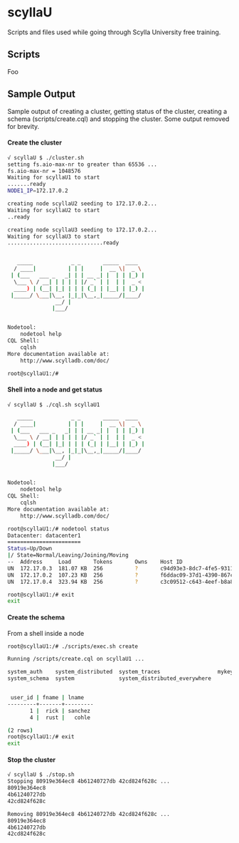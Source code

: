 # scyllaU

Scripts and files used while going through Scylla University free training.  

## Scripts  

Foo

## Sample Output

Sample output of creating a cluster, getting status of the cluster, creating a schema (scripts/create.cql) and stopping the cluster.  Some output removed for brevity.

#### Create the cluster  
```bash 
√ scyllaU $ ./cluster.sh 
setting fs.aio-max-nr to greater than 65536 ...
fs.aio-max-nr = 1048576
Waiting for scyllaU1 to start
.......ready
NODE1_IP=172.17.0.2

creating node scyllaU2 seeding to 172.17.0.2...
Waiting for scyllaU2 to start
..ready

creating node scyllaU3 seeding to 172.17.0.2...
Waiting for scyllaU3 to start
..............................ready


   _____            _ _       _____  ____  
  / ____|          | | |     |  __ \|  _ \ 
 | (___   ___ _   _| | | __ _| |  | | |_) |
  \___ \ / __| | | | | |/ _` | |  | |  _ < 
  ____) | (__| |_| | | | (_| | |__| | |_) |
 |_____/ \___|\__, |_|_|\__,_|_____/|____/ 
               __/ |                       
              |___/                        


Nodetool:
	nodetool help
CQL Shell:
	cqlsh
More documentation available at: 
	http://www.scylladb.com/doc/

root@scyllaU1:/# 
```

#### Shell into a node and get status
```bash
√ scyllaU $ ./cql.sh scyllaU1

   _____            _ _       _____  ____  
  / ____|          | | |     |  __ \|  _ \ 
 | (___   ___ _   _| | | __ _| |  | | |_) |
  \___ \ / __| | | | | |/ _` | |  | |  _ < 
  ____) | (__| |_| | | | (_| | |__| | |_) |
 |_____/ \___|\__, |_|_|\__,_|_____/|____/ 
               __/ |                       
              |___/                        


Nodetool:
	nodetool help
CQL Shell:
	cqlsh
More documentation available at: 
	http://www.scylladb.com/doc/

root@scyllaU1:/# nodetool status
Datacenter: datacenter1
=======================
Status=Up/Down
|/ State=Normal/Leaving/Joining/Moving
--  Address     Load       Tokens       Owns    Host ID                               Rack
UN  172.17.0.3  181.07 KB  256          ?       c94d93e3-8dc7-4fe5-9311-ebe11b9191dd  rack1
UN  172.17.0.2  107.23 KB  256          ?       f6ddac09-37d1-4390-867c-2a067da482ba  rack1
UN  172.17.0.4  323.94 KB  256          ?       c3c09512-c643-4eef-b8a8-20d01d106d37  rack1

root@scyllaU1:/# exit
exit
```

#### Create the schema

From a shell inside a node 

```bash
root@scyllaU1:/# ./scripts/exec.sh create

Running /scripts/create.cql on scyllaU1 ...

system_auth    system_distributed  system_traces                  mykeyspace
system_schema  system              system_distributed_everywhere


 user_id | fname | lname
---------+-------+---------
       1 |  rick | sanchez
       4 |  rust |   cohle

(2 rows)
root@scyllaU1:/# exit
exit
```

#### Stop the cluster
```bash
√ scyllaU $ ./stop.sh 
Stopping 80919e364ec8 4b61240727db 42cd824f628c ...
80919e364ec8
4b61240727db
42cd824f628c

Removing 80919e364ec8 4b61240727db 42cd824f628c ...
80919e364ec8
4b61240727db
42cd824f628c
```